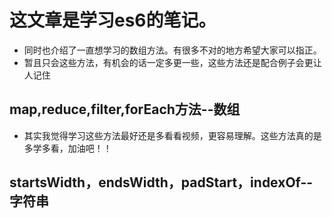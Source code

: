 # 这文章是学习es6的笔记。
+ 同时也介绍了一直想学习的数组方法。有很多不对的地方希望大家可以指正。
+ 暂且只会这些方法，有机会的话一定多更一些，这些方法还是配合例子会更让人记住
## map,reduce,filter,forEach方法--数组
+ 其实我觉得学习这些方法最好还是多看看视频，更容易理解。这些方法真的是多学多看，加油吧！！
## startsWidth，endsWidth，padStart，indexOf--字符串
